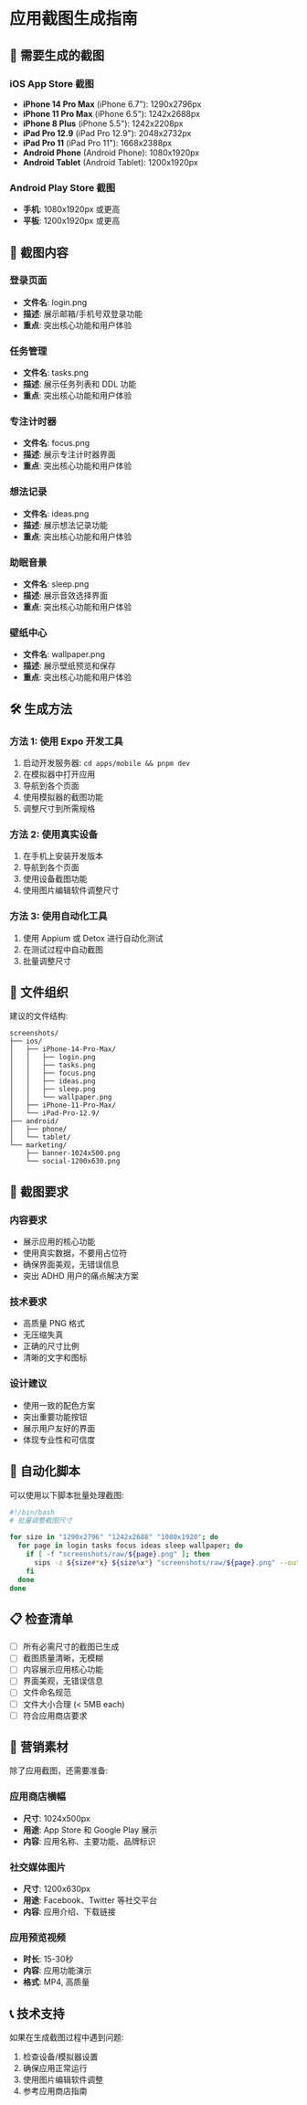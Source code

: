 # 应用截图生成指南

## 📱 需要生成的截图

### iOS App Store 截图
- **iPhone 14 Pro Max** (iPhone 6.7"): 1290x2796px
- **iPhone 11 Pro Max** (iPhone 6.5"): 1242x2688px
- **iPhone 8 Plus** (iPhone 5.5"): 1242x2208px
- **iPad Pro 12.9** (iPad Pro 12.9"): 2048x2732px
- **iPad Pro 11** (iPad Pro 11"): 1668x2388px
- **Android Phone** (Android Phone): 1080x1920px
- **Android Tablet** (Android Tablet): 1200x1920px

### Android Play Store 截图
- **手机**: 1080x1920px 或更高
- **平板**: 1200x1920px 或更高

## 🎨 截图内容

### 登录页面
- **文件名**: login.png
- **描述**: 展示邮箱/手机号双登录功能
- **重点**: 突出核心功能和用户体验
### 任务管理
- **文件名**: tasks.png
- **描述**: 展示任务列表和 DDL 功能
- **重点**: 突出核心功能和用户体验
### 专注计时器
- **文件名**: focus.png
- **描述**: 展示专注计时器界面
- **重点**: 突出核心功能和用户体验
### 想法记录
- **文件名**: ideas.png
- **描述**: 展示想法记录功能
- **重点**: 突出核心功能和用户体验
### 助眠音景
- **文件名**: sleep.png
- **描述**: 展示音效选择界面
- **重点**: 突出核心功能和用户体验
### 壁纸中心
- **文件名**: wallpaper.png
- **描述**: 展示壁纸预览和保存
- **重点**: 突出核心功能和用户体验

## 🛠️ 生成方法

### 方法 1: 使用 Expo 开发工具
1. 启动开发服务器: `cd apps/mobile && pnpm dev`
2. 在模拟器中打开应用
3. 导航到各个页面
4. 使用模拟器的截图功能
5. 调整尺寸到所需规格

### 方法 2: 使用真实设备
1. 在手机上安装开发版本
2. 导航到各个页面
3. 使用设备截图功能
4. 使用图片编辑软件调整尺寸

### 方法 3: 使用自动化工具
1. 使用 Appium 或 Detox 进行自动化测试
2. 在测试过程中自动截图
3. 批量调整尺寸

## 📁 文件组织

建议的文件结构:
```
screenshots/
├── ios/
│   ├── iPhone-14-Pro-Max/
│   │   ├── login.png
│   │   ├── tasks.png
│   │   ├── focus.png
│   │   ├── ideas.png
│   │   ├── sleep.png
│   │   └── wallpaper.png
│   ├── iPhone-11-Pro-Max/
│   └── iPad-Pro-12.9/
├── android/
│   ├── phone/
│   └── tablet/
└── marketing/
    ├── banner-1024x500.png
    └── social-1200x630.png
```

## 🎯 截图要求

### 内容要求
- 展示应用的核心功能
- 使用真实数据，不要用占位符
- 确保界面美观，无错误信息
- 突出 ADHD 用户的痛点解决方案

### 技术要求
- 高质量 PNG 格式
- 无压缩失真
- 正确的尺寸比例
- 清晰的文字和图标

### 设计建议
- 使用一致的配色方案
- 突出重要功能按钮
- 展示用户友好的界面
- 体现专业性和可信度

## 🚀 自动化脚本

可以使用以下脚本批量处理截图:

```bash
#!/bin/bash
# 批量调整截图尺寸

for size in "1290x2796" "1242x2688" "1080x1920"; do
  for page in login tasks focus ideas sleep wallpaper; do
    if [ -f "screenshots/raw/${page}.png" ]; then
      sips -z ${size#*x} ${size%x*} "screenshots/raw/${page}.png" --out "screenshots/processed/${size}/${page}.png"
    fi
  done
done
```

## 📋 检查清单

- [ ] 所有必需尺寸的截图已生成
- [ ] 截图质量清晰，无模糊
- [ ] 内容展示应用核心功能
- [ ] 界面美观，无错误信息
- [ ] 文件命名规范
- [ ] 文件大小合理 (< 5MB each)
- [ ] 符合应用商店要求

## 🎨 营销素材

除了应用截图，还需要准备:

### 应用商店横幅
- **尺寸**: 1024x500px
- **用途**: App Store 和 Google Play 展示
- **内容**: 应用名称、主要功能、品牌标识

### 社交媒体图片
- **尺寸**: 1200x630px
- **用途**: Facebook、Twitter 等社交平台
- **内容**: 应用介绍、下载链接

### 应用预览视频
- **时长**: 15-30秒
- **内容**: 应用功能演示
- **格式**: MP4, 高质量

## 📞 技术支持

如果在生成截图过程中遇到问题:
1. 检查设备/模拟器设置
2. 确保应用正常运行
3. 使用图片编辑软件调整
4. 参考应用商店指南
